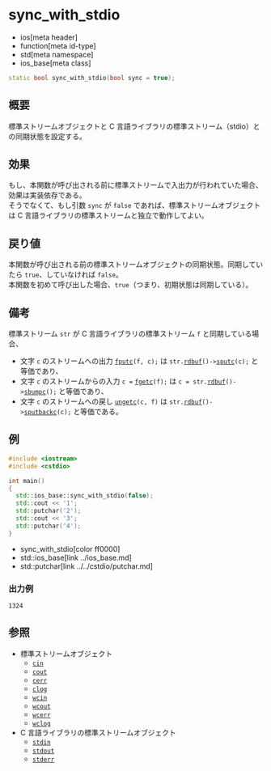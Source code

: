 # sync_with_stdio
* ios[meta header]
* function[meta id-type]
* std[meta namespace]
* ios_base[meta class]

```cpp
static bool sync_with_stdio(bool sync = true);
```

## 概要
標準ストリームオブジェクトと C 言語ライブラリの標準ストリーム（stdio）との同期状態を設定する。


## 効果
もし、本関数が呼び出される前に標準ストリームで入出力が行われていた場合、効果は実装依存である。  
そうでなくて、もし引数 `sync` が `false` であれば、標準ストリームオブジェクトは C 言語ライブラリの標準ストリームと独立で動作してよい。


## 戻り値
本関数が呼び出される前の標準ストリームオブジェクトの同期状態。同期していたら `true`、していなければ `false`。  
本関数を初めて呼び出した場合、`true`（つまり、初期状態は同期している）。


## 備考
標準ストリーム `str` が C 言語ライブラリの標準ストリーム `f` と同期している場合、

- 文字 `c` のストリームへの出力 [`fputc`](../../cstdio/fputc.md)`(f, c);` は `str.`[`rdbuf`](../basic_ios/rdbuf.md)`()->`[`sputc`](../../streambuf/basic_streambuf/sputc.md)`(c);` と等価であり、
- 文字 `c` のストリームからの入力 `c =` [`fgetc`](../../cstdio/fgetc.md)`(f);` は `c = str.`[`rdbuf`](../basic_ios/rdbuf.md)`()->`[`sbumpc`](../../streambuf/basic_streambuf/sbumpc.md)`();` と等価であり、
- 文字 `c` のストリームへの戻し [`ungetc`](../../cstdio/ungetc.md)`(c, f)` は `str.`[`rdbuf`](../basic_ios/rdbuf.md)`()->`[`sputbackc`](../../streambuf/basic_streambuf/sputbackc.md)`(c);` と等価である。


## 例
```cpp example
#include <iostream>
#include <cstdio>

int main()
{
  std::ios_base::sync_with_stdio(false);
  std::cout << '1';
  std::putchar('2');
  std::cout << '3';
  std::putchar('4');
}
```
* sync_with_stdio[color ff0000]
* std::ios_base[link ../ios_base.md]
* std::putchar[link ../../cstdio/putchar.md]

### 出力例
```
1324
```


## 参照
- 標準ストリームオブジェクト
    - [`cin`](../../iostream/cin.md)
    - [`cout`](../../iostream/cout.md)
    - [`cerr`](../../iostream/cerr.md)
    - [`clog`](../../iostream/clog.md)
    - [`wcin`](../../iostream/wcin.md.nolink)
    - [`wcout`](../../iostream/wcout.md.nolink)
    - [`wcerr`](../../iostream/wcerr.md.nolink)
    - [`wclog`](../../iostream/wclog.md.nolink)
- C 言語ライブラリの標準ストリームオブジェクト
    - [`stdin`](../../cstdio/stdin.md)
    - [`stdout`](../../cstdio/stdout.md)
    - [`stderr`](../../cstdio/stderr.md)
